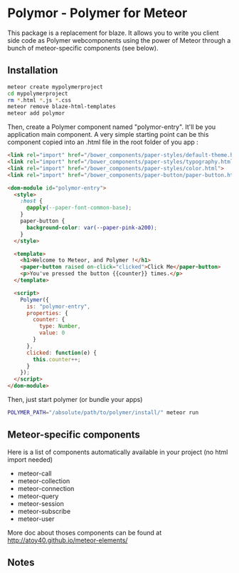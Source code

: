 # Polymor - Polymer for Meteor

This package is a replacement for blaze. It allows you to write you client side code as Polymer webcomponents using the power of Meteor through a bunch of meteor-specific components (see below).

## Installation

```bash
meteor create mypolymerproject
cd mypolymerproject
rm *.html *.js *.css
meteor remove blaze-html-templates
meteor add polymor
```

Then, create a Polymer component named "polymor-entry". It'll be you application main component. A very simple starting point can be this component copied into an .html file in the root folder of you app :

```html
<link rel="import" href="/bower_components/paper-styles/default-theme.html">
<link rel="import" href="/bower_components/paper-styles/typography.html">
<link rel="import" href="/bower_components/paper-styles/color.html">
<link rel="import" href="/bower_components/paper-button/paper-button.html">

<dom-module id="polymor-entry">
  <style>
    :host {
      @apply(--paper-font-common-base);
    }
    paper-button {
      background-color: var(--paper-pink-a200);
    }
  </style>

  <template>
    <h1>Welcome to Meteor, and Polymer !</h1>
    <paper-button raised on-click="clicked">Click Me</paper-button>
    <p>You've pressed the button {{counter}} times.</p>
  </template>

  <script>
    Polymer({
      is: "polymor-entry",
      properties: {
        counter: {
          type: Number,
          value: 0
        }
      },
      clicked: function(e) {
        this.counter++;
      }
    });
  </script>
</dom-module>
```

Then, just start polymer (or bundle your apps)

```bash
POLYMER_PATH="/absolute/path/to/polymer/install/" meteor run
```

## Meteor-specific components

Here is a list of components automatically available in your project (no html import needed)

- meteor-call
- meteor-collection
- meteor-connection
- meteor-query
- meteor-session
- meteor-subscribe
- meteor-user

More doc about thoses components can be found at http://atoy40.github.io/meteor-elements/

## Notes

